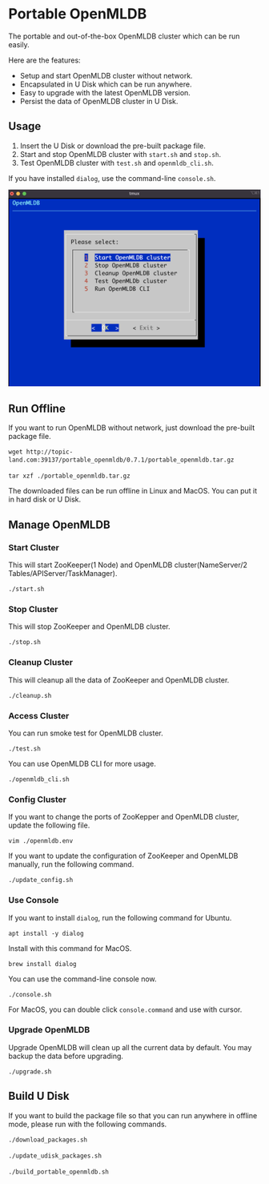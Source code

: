 # Portable OpenMLDB

The portable and out-of-the-box OpenMLDB cluster which can be run easily.

Here are the features:

* Setup and start OpenMLDB cluster without network.
* Encapsulated in U Disk which can be run anywhere.
* Easy to upgrade with the latest OpenMLDB version.
* Persist the data of OpenMLDB cluster in U Disk.

## Usage

1. Insert the U Disk or download the pre-built package file.
2. Start and stop OpenMLDB cluster with `start.sh` and `stop.sh`.
3. Test OpenMLDB cluster with `test.sh` and `openmldb_cli.sh`.

If you have installed `dialog`, use the command-line `console.sh`.

![](./images/portable_openmldb_console.png)

## Run Offline

If you want to run OpenMLDB without network, just download the pre-built package file.

```
wget http://topic-land.com:39137/portable_openmldb/0.7.1/portable_openmldb.tar.gz

tar xzf ./portable_openmldb.tar.gz
```

The downloaded files can be run offline in Linux and MacOS. You can put it in hard disk or U Disk.

## Manage OpenMLDB

### Start Cluster

This will start ZooKeeper(1 Node) and OpenMLDB cluster(NameServer/2 Tables/APIServer/TaskManager).

```
./start.sh
```

### Stop Cluster

This will stop ZooKeeper and OpenMLDB cluster.

```
./stop.sh
```

### Cleanup Cluster

This will cleanup all the data of ZooKeeper and OpenMLDB cluster.

```
./cleanup.sh
```

### Access Cluster

You can run smoke test for OpenMLDB cluster.

```
./test.sh
```

You can use OpenMLDB CLI for more usage.

```
./openmldb_cli.sh
```

### Config Cluster

If you want to change the ports of ZooKepper and OpenMLDB cluster, update the following file.

```
vim ./openmldb.env
```

If you want to update the configuration of ZooKeeper and OpenMLDB manually, run the following command.

```
./update_config.sh
```

### Use Console

If you want to install `dialog`, run the following command for Ubuntu.

```
apt install -y dialog
```

Install with this command for MacOS.

```
brew install dialog
```

You can use the command-line console now.

```
./console.sh
```

For MacOS, you can double click `console.command` and use with cursor.

### Upgrade OpenMLDB

Upgrade OpenMLDB will clean up all the current data by default. You may backup the data before upgrading.

```
./upgrade.sh
```

## Build U Disk

If you want to build the package file so that you can run anywhere in offline mode, please run with the following commands.

```
./download_packages.sh

./update_udisk_packages.sh

./build_portable_openmldb.sh
```

